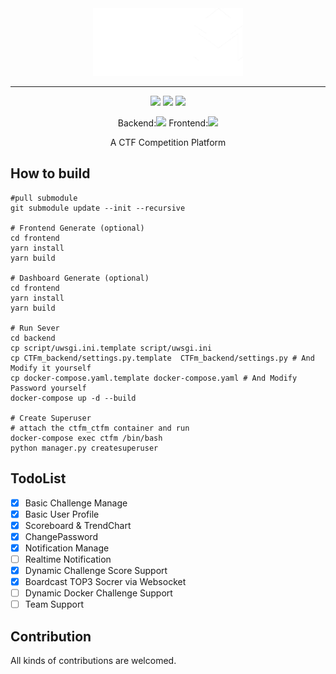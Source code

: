 <div align="center">
   <img width="240" src="docs/assets/logo2.png" alt="logo"></br>

----

![](https://img.shields.io/github/license/ekixu/ctfm)
![](https://img.shields.io/badge/vuetify-2.2.11-lightgrey)
![](https://img.shields.io/pypi/djversions/djangorestframework)

Backend:![](https://img.shields.io/github/last-commit/EkiXu/CTFm_Backend)
Frontend:![](https://img.shields.io/github/last-commit/EkiXu/CTFm_Frontend)


A CTF Competition Platform 

</div>


## How to build

```
#pull submodule
git submodule update --init --recursive

# Frontend Generate (optional)
cd frontend
yarn install
yarn build

# Dashboard Generate (optional)
cd frontend
yarn install
yarn build

# Run Sever
cd backend
cp script/uwsgi.ini.template script/uwsgi.ini
cp CTFm_backend/settings.py.template  CTFm_backend/settings.py # And Modify it yourself
cp docker-compose.yaml.template docker-compose.yaml # And Modify Password yourself
docker-compose up -d --build

# Create Superuser
# attach the ctfm_ctfm container and run
docker-compose exec ctfm /bin/bash 
python manager.py createsuperuser
```

## TodoList

- [x] Basic Challenge Manage
- [x] Basic User Profile
- [x] Scoreboard & TrendChart
- [x] ChangePassword
- [X] Notification Manage
- [ ] Realtime Notification
- [x] Dynamic Challenge Score Support
- [x] Boardcast TOP3 Socrer via Websocket
- [ ] Dynamic Docker Challenge Support
- [ ] Team Support

## Contribution

All kinds of contributions are welcomed.
